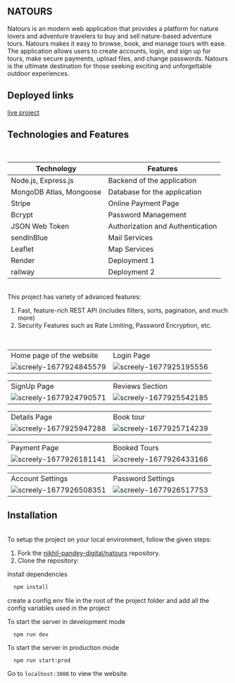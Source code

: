 
## NATOURS
Natours is an modern web application that provides a platform for nature lovers and adventure travelers to buy and sell nature-based adventure tours.  Natours makes it easy to browse, book, and manage tours with ease. The application allows users to create accounts, login, and sign up for tours, make secure payments, upload files, and change passwords. Natours is the ultimate destination for those seeking exciting and unforgettable outdoor experiences.
## Deployed links

[live project](https://naturetours-zckq.onrender.com/)


## Technologies and Features
<br>

| Technology | Features |
|------------|----------|
| Node.js, Express.js    |  Backend of the application  |   
|    MongoDB Atlas, Mongoose    | Database for the application
| Stripe     |   Online Payment Page     |     
| Bcrypt     |    Password Management      |   
| JSON Web Token     |    Authorization and Authentication |     |   Pug      |  Server Side Rendering |
|   sendInBlue      |  Mail Services |
|   Leaflet      |  Map Services |
| Render     |     Deployment 1     |   
| railway     |     Deployment 2     | 
<br>
This project has variety of advanced features: 

1) Fast, feature-rich REST API (includes filters, sorts, pagination, and much more)
2) Security Features such as Rate Limiting, Password Encryption, etc.
<br>

<table>
  <tr>
    <td>Home page of the website</td>
    <td>Login Page</td>
  </tr>
  <tr>
    <td>
   <img src="https://i.ibb.co/njFW5Qh/screely-1677924845579.png" alt="screely-1677924845579" border="0">
    </td>
     <td>
<img src="https://i.ibb.co/dBmFxDT/screely-1677925195556.png" alt="screely-1677925195556" border="0"></td>
  </tr>
</table>
<table>
  <tr>
    <td>SignUp Page</td>
    <td>Reviews Section</td>
  </tr>
  <tr>
    <td>
<img src="https://i.ibb.co/DVcgPc4/screely-1677924790571.png" alt="screely-1677924790571" border="0"></td>
<td><img src="https://i.ibb.co/kKSkrL4/screely-1677925542185.png" alt="screely-1677925542185" border="0"></td>
  </tr>
</table>
<table>
  <tr>
    <td>Details Page</td>
    <td>Book tour</td>
  </tr>
  <tr>
    <td>
<img src="https://i.ibb.co/N6g9zS3/screely-1677925947288.png" alt="screely-1677925947288" border="0"></td>
<td><img src="https://i.ibb.co/gt8R4XW/screely-1677925714239.png" alt="screely-1677925714239" border="0"></td>
  </tr>
</table>
<table>
  <tr>
    <td>Payment Page</td>
    <td>Booked Tours</td>
  </tr>
  <tr>
    <td>
<img src="https://i.ibb.co/HpKYqvk/screely-1677926181141.png" alt="screely-1677926181141" border="0"></td>
<td><img src="https://i.ibb.co/3NfTPfR/screely-1677926433166.png" alt="screely-1677926433166" border="0"></td>
  </tr>
</table>
<table>
  <tr>
    <td>Account Settings</td>
    <td>Password Settings</td>
  </tr>
  <tr>
    <td>
<img src="https://i.ibb.co/dgPPW8T/screely-1677926508351.png" alt="screely-1677926508351" border="0"></td>
<td><img src="https://i.ibb.co/XjvTg7V/screely-1677926517753.png" alt="screely-1677926517753" border="0"></td>
  </tr>
</table>

## Installation

<br>
To setup the project on your local environment, follow the given steps:

1. Fork the [nikhil-pandey-digital/natours](https://github.com/nikhil-pandey-digital/natours) repository.
2. Clone the repository:

Install dependencies

```bash
  npm install
```
create a config.env file in the root of the project folder and add all the config variables used in the project



To start the server in development mode

```
  npm run dev 
```

To start the server in production mode

```
  npm run start:prod 
```

Go to `localhost:3000` to view the website.
<br>
